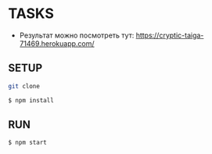 # TASKS
 

* Pезультат можно посмотреть тут: https://cryptic-taiga-71469.herokuapp.com/


## SETUP
```sh
git clone
```
```sh
$ npm install
```
## RUN

```sh
$ npm start